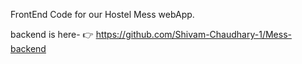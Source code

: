FrontEnd Code for our Hostel Mess webApp.

backend is here- 👉 https://github.com/Shivam-Chaudhary-1/Mess-backend

